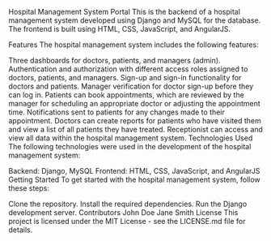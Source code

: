 Hospital Management System Portal
This is the backend of a hospital management system developed using Django and MySQL for the database. The frontend is built using HTML, CSS, JavaScript, and AngularJS.

Features
The hospital management system includes the following features:

Three dashboards for doctors, patients, and managers (admin).
Authentication and authorization with different access roles assigned to doctors, patients, and managers.
Sign-up and sign-in functionality for doctors and patients.
Manager verification for doctor sign-up before they can log in.
Patients can book appointments, which are reviewed by the manager for scheduling an appropriate doctor or adjusting the appointment time.
Notifications sent to patients for any changes made to their appointment.
Doctors can create reports for patients who have visited them and view a list of all patients they have treated.
Receptionist can access and view all data within the hospital management system.
Technologies Used
The following technologies were used in the development of the hospital management system:

Backend: Django, MySQL
Frontend: HTML, CSS, JavaScript, and AngularJS
Getting Started
To get started with the hospital management system, follow these steps:

Clone the repository.
Install the required dependencies.
Run the Django development server.
Contributors
John Doe
Jane Smith
License
This project is licensed under the MIT License - see the LICENSE.md file for details.



